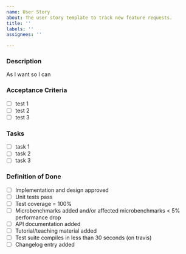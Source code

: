 ```yaml
---
name: User Story
about: The user story template to track new feature requests.
title: ''
labels: ''
assignees: ''

---
```


### Description 

<!-- role details / capability details / value details -->
As <role> I want <capability> so I can <value>


### Acceptance Criteria

<!-- All the stuff that needs to be done, besides the Definition of Done for this story. -->

- [ ] test 1
- [ ] test 2
- [ ] test 3

### Tasks

<!-- The tasks which need to be tackled for this story to be completed. They are likely to be defined later when the team plans this story for the next iteration and discusses the design. --> 

- [ ] task 1
- [ ] task 2
- [ ] task 3

### Definition of Done

- [ ] Implementation and design approved
- [ ] Unit tests pass
- [ ] Test coverage = 100%
- [ ] Microbenchmarks added and/or affected microbenchmarks < 5% performance drop
- [ ] API documentation added
- [ ] Tutorial/teaching material added
- [ ] Test suite compiles in less than 30 seconds (on travis)
- [ ] Changelog entry added
